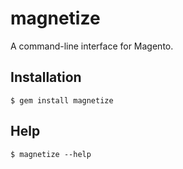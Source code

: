 # magnetize

A command-line interface for Magento.

## Installation

    $ gem install magnetize

## Help

    $ magnetize --help
